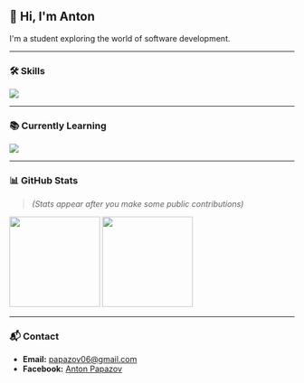 
## 👋 Hi, I'm Anton

I'm a student exploring the world of software development.

---

### 🛠️ Skills
<p>
  <img src="https://skillicons.dev/icons?i=html,css" />
</p>

---

### 📚 Currently Learning
<p>
  <img src="https://skillicons.dev/icons?i=python,postgres,js" />
</p>

---

### 📊 GitHub Stats
> *(Stats appear after you make some public contributions)*

<p>
  <img height="160" src="https://github-readme-stats.vercel.app/api?username=papazoff06&show_icons=true&hide_title=true&hide_border=true" />
  <img height="160" src="https://github-readme-stats.vercel.app/api/top-langs/?username=papazoff06&layout=compact&hide_border=true" />
</p>

---

### 📬 Contact
- **Email:** papazov06@gmail.com  
- **Facebook:** [Anton Papazov](https://www.facebook.com/profile.php?id=100092239291520)
